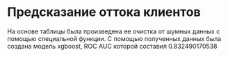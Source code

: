 # Предсказание оттока клиентов
На основе таблицы была произведена ее очистка от шумных данных с помощью специальной функции.
С помощью полученных данных была создана модель xgboost, ROC AUC которой составил 0.832490170538
